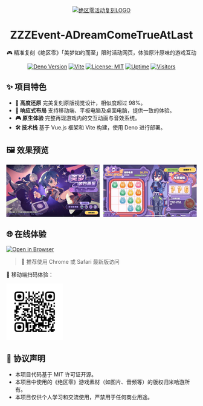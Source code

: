 <div align="center">
  <a href="https://zzz-event.deno.dev/" target="_blank" rel="noopener noreferrer">
    <img width="180" src="https://fastcdn.mihoyo.com/static-resource-v2/2025/01/16/a35fb8692bda00dcecf3bb81bedbb583_6851083330073124616.png" alt="绝区零活动复刻LOGO">
  </a>
  <h1>ZZZEvent-ADreamComeTrueAtLast</h1>
  <p>🎮 精准复刻《绝区零》「美梦如约而至」限时活动网页，体验原汁原味的游戏互动</p>

[![Deno Version](https://img.shields.io/badge/deno-blue?logo=deno)](https://deno.land)
[![Vite](https://img.shields.io/badge/vite-brightgreen?logo=vite)](https://vitejs.dev/)
[![License: MIT](https://img.shields.io/badge/License-MIT-yellow.svg)](LICENSE)
[![Uptime](https://img.shields.io/website?url=https%3A%2F%2Fzzz-event.deno.dev)](https://zzz-event.deno.dev)
[![Visitors](https://visitor-badge.laobi.icu/badge?page_id=ZZZEvent-ADreamComeTrueAtLast)](https://zzz-event.deno.dev)

</div>

## ✨ 项目特色

- **🎯 高度还原** 完美复刻原版视觉设计，相似度超过 98%。
- **📱 响应式布局** 支持移动端、平板电脑及桌面电脑，提供一致的体验。
- **🎮 原生体验** 完整再现游戏内的交互动画与音效系统。
- **🛠️ 技术栈** 基于 Vue.js 框架和 Vite 构建，使用 Deno 进行部署。

## 🖼️ 效果预览

<div style="display: flex; gap: 2%;">
  <img src="./docs/preview1.jpg" alt="活动主界面预览" style="width: 49%;" />
  <img src="./docs/preview2.jpg" alt="活动互动环节预览" style="width: 49%;" />
</div>

## 🌐 在线体验

[![Open in Browser](https://img.shields.io/badge/点击体验-在线演示-blue?logo=google-chrome)](https://zzz-event.deno.dev)

> 📱 推荐使用 Chrome 或 Safari 最新版访问

📱 移动端扫码体验：

<div>
  <img src="./docs/qr_code.jpg" width="150" alt="扫码体验">
</div>

## 📄 协议声明

- 本项目代码基于 MIT 许可证开源。
- 本项目中使用的《绝区零》游戏素材（如图片、音频等）的版权归米哈游所有。
- 本项目仅供个人学习和交流使用，严禁用于任何商业用途。
